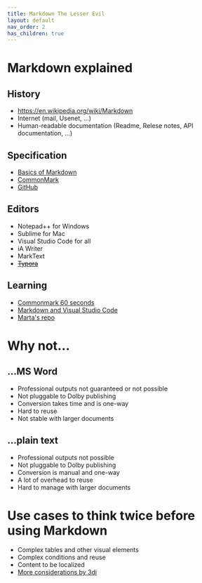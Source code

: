 ```yaml
---
title: Markdown The Lesser Evil
layout: default
nav_order: 2
has_children: true
---
```


# Markdown explained

## History

* https://en.wikipedia.org/wiki/Markdown
* Internet (mail, Usenet, ...)
* Human-readable documentation (Readme, Relese notes, API documentation, ...)

## Specification

* <a href="https://daringfireball.net/projects/markdown/" target="_blank">Basics of Markdown</a>
* <a href="https://commonmark.org/" target="_blank">CommonMark</a>
* <a href="https://github.github.com/gfm/" target="_blank">GitHub</a>


## Editors

* Notepad++ for Windows
* Sublime for Mac
* Visual Studio Code for all
* iA Writer
* MarkText
* ~~[Typora](https://typora.io/)~~

## Learning

* [Commonmark 60 seconds](https://commonmark.org/help/)
* [Markdown and Visual Studio Code](https://code.visualstudio.com/docs/languages/markdown)
* [Marta's repo](https://github.com/martab0/Markdown)

# Why not...

## ...MS Word

* Professional outputs not guaranteed or not possible
* Not pluggable to Dolby publishing
* Conversion takes time and is one-way
* Hard to reuse
* Not stable with larger documents

## ...plain text

* Professional outputs not possible
* Not pluggable to Dolby publishing
* Conversion is manual and one-way
* A lot of overhead to reuse
* Hard to manage with larger documents

# Use cases to think twice before using Markdown

* Complex tables and other visual elements
* Complex conditions and reuse
* Content to be localized
* <a href="https://3di-info.com/markdown-for-documentation-6-pros-and-5-things-to-consider" target="_blank">More considerations by 3di</a>
<!-- * [More considerations by 3di](https://3di-info.com/markdown-for-documentation-6-pros-and-5-things-to-consider/) -->

